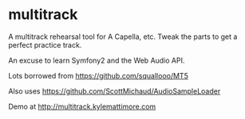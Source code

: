 multitrack
==========

A multitrack rehearsal tool for A Capella, etc. Tweak the parts to get a perfect practice track. 

An excuse to learn Symfony2 and the Web Audio API. 


Lots borrowed from https://github.com/squallooo/MT5 

Also uses https://github.com/ScottMichaud/AudioSampleLoader


Demo at http://multitrack.kylemattimore.com
